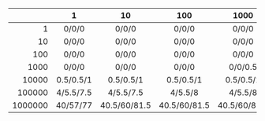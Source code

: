 | | 1 | 10 | 100 | 1000 | 10000 | 100000 | 1000000 |
| ---: | :---: | :---: | :---: | :---: | :---: | :---: | :---: |
1| 0/0/0 | 0/0/0 | 0/0/0 | 0/0/0 | 0/0/2.5 | 9/4.5/23 | 189.5/22.5/224.5 |
10| 0/0/0 | 0/0/0 | 0/0/0 | 0/0/0 | 0/0/2.5 | 8/4.5/23 | 175/24/225.5 |
100| 0/0/0 | 0/0/0 | 0/0/0 | 0/0/0 | 0/0/2.5 | 7.5/5.5/23 | 202.5/23.5/225 |
1000| 0/0/0 | 0/0/0 | 0/0/0 | 0/0/0.5 | 0/0/2.5 | 7.5/5.5/23 | 244.5/23/225 |
10000| 0.5/0.5/1 | 0.5/0.5/1 | 0.5/0.5/1 | 0.5/0.5/1 | 0.5/0.5/3 | 8.5/4.5/24 | 175/24.5/225.5 |
100000| 4/5.5/7.5 | 4/5.5/7.5 | 4/5.5/8 | 4/5.5/8 | 4.5/6/10 | 13/10/30.5 | 226.5/29/232.5 |
1000000| 40/57/77 | 40.5/60/81.5 | 40.5/60/81.5 | 40.5/60/82.5 | 43.5/60/84 | 55.5/62/104.5 | 302/79/307 |
